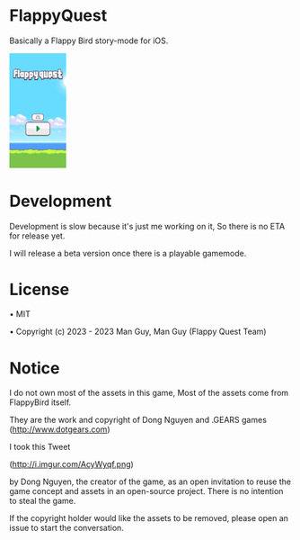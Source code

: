 # FlappyQuest
Basically a Flappy Bird story-mode for iOS.

<img src="Demo.gif" width=20% height=20%>

# Development
Development is slow because it's just me working on it, So there is no ETA for release yet.

I will release a beta version once there is a playable gamemode.
# License
• MIT

• Copyright (c) 2023 - 2023 Man Guy, Man Guy (Flappy Quest Team)
# Notice
I do not own most of the assets in this game, Most of the assets come from FlappyBird itself.

They are the work and copyright of Dong Nguyen and .GEARS games
(http://www.dotgears.com)

I took this Tweet

(http://i.imgur.com/AcyWyqf.png)

by Dong Nguyen, the creator of the game, as an open invitation to reuse the game concept and assets in an open-source project.
There is no intention to steal the game.

If the copyright holder would like the assets to be removed, please open an issue to start the conversation.
